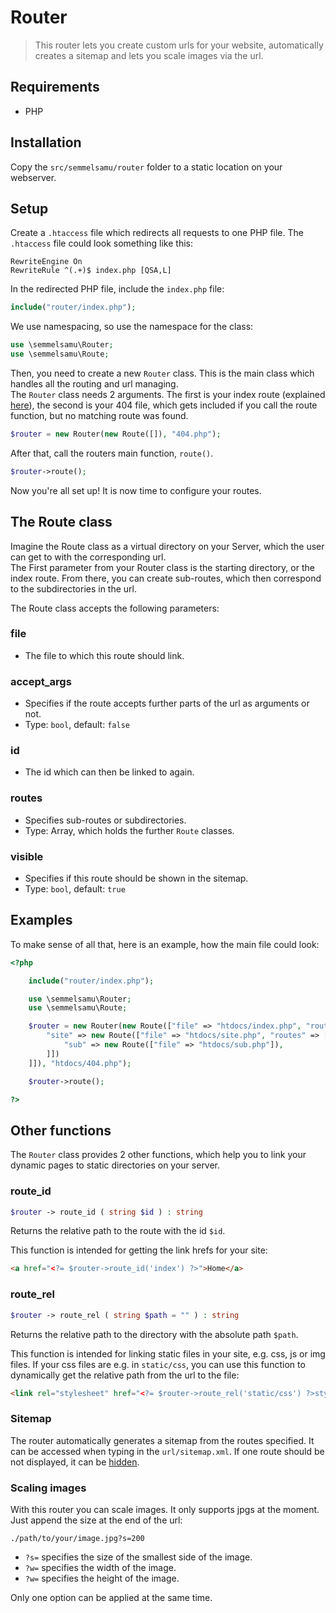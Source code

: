 # Router

> This router lets you create custom urls for your website, automatically creates a sitemap and lets you scale images via the url.

## Requirements

- PHP

## Installation

Copy the `src/semmelsamu/router` folder to a static location on your webserver.

## Setup

Create a `.htaccess` file which redirects all requests to one PHP file. The `.htaccess` file could look something like this:

```htaccess
RewriteEngine On
RewriteRule ^(.+)$ index.php [QSA,L]
```

In the redirected PHP file, include the `index.php` file:

```php
include("router/index.php");
```

We use namespacing, so use the namespace for the class:

```php
use \semmelsamu\Router;
use \semmelsamu\Route;
```

Then, you need to create a new `Router` class. This is the main class which handles all the routing and url managing.<br>
The `Router` class needs 2 arguments. The first is your index route (explained [here](#the-route-class)), the second is your 404 file, which gets included if you call the route function, but no matching route was found.

```php
$router = new Router(new Route([]), "404.php");
```

After that, call the routers main function, `route()`.

```php
$router->route();
```

Now you're all set up! It is now time to configure your routes.

## The Route class

Imagine the Route class as a virtual directory on your Server, which the user can get to with the corresponding url. <br>
The First parameter from your Router class is the starting directory, or the index route. From there, you can create sub-routes, which then correspond to the subdirectories in the url.

The Route class accepts the following parameters:

### file

- The file to which this route should link.

### accept_args

- Specifies if the route accepts further parts of the url as arguments or not.
- Type: `bool`, default: `false`

### id

- The id which can then be linked to again.

### routes

- Specifies sub-routes or subdirectories. 
- Type: Array, which holds the further `Route` classes.

### visible

- Specifies if this route should be shown in the sitemap.
- Type: `bool`, default: `true`

## Examples

To make sense of all that, here is an example, how the main file could look:

```php
<?php

    include("router/index.php");

    use \semmelsamu\Router;
    use \semmelsamu\Route;

    $router = new Router(new Route(["file" => "htdocs/index.php", "routes" => [
        "site" => new Route(["file" => "htdocs/site.php", "routes" => [
            "sub" => new Route(["file" => "htdocs/sub.php"]),
        ]])
    ]]), "htdocs/404.php");

    $router->route();

?>
```

## Other functions

The `Router` class provides 2 other functions, which help you to link your dynamic pages to static directories on your server.

### route_id

```php
$router -> route_id ( string $id ) : string
```

Returns the relative path to the route with the id `$id`.

This function is intended for getting the link hrefs for your site:

```html
<a href="<?= $router->route_id('index') ?>">Home</a>
```

### route_rel

```php
$router -> route_rel ( string $path = "" ) : string
```

Returns the relative path to the directory with the absolute path `$path`.

This function is intended for linking static files in your site, e.g. css, js or img files. If your css files are e.g. in `static/css`, you can use this function to dynamically get the relative path from the url to the file:

```html
<link rel="stylesheet" href="<?= $router->route_rel('static/css') ?>style.css">
```

### Sitemap

The router automatically generates a sitemap from the routes specified. It can be accessed when typing in the `url/sitemap.xml`. If one route should be not displayed, it can be [hidden](#visible).

### Scaling images

With this router you can scale images. It only supports jpgs at the moment. Just append the size at the end of the url:

```
./path/to/your/image.jpg?s=200
```

- `?s=` specifies the size of the smallest side of the image.
- `?w=` specifies the width of the image.
- `?w=` specifies the height of the image.

Only one option can be applied at the same time.